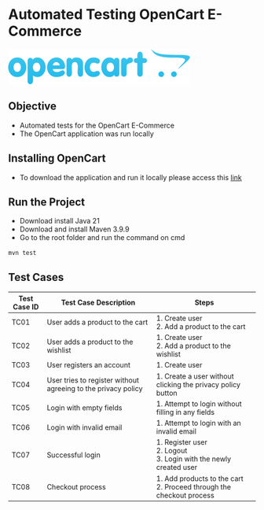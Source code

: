 # Automated Testing OpenCart E-Commerce

![alt text](image.png)

## Objective
- Automated tests for the OpenCart E-Commerce
- The OpenCart application was run locally

## Installing OpenCart
- To download the application and run it locally please access this [link](https://www.opencart.com/index.php?route=cms/download)

## Run the Project

- Download install Java 21
- Download and install Maven 3.9.9
- Go to the root folder and run the command on cmd

```
mvn test
````

## Test Cases

| Test Case ID | Test Case Description                                               | Steps                                                                                       |
|--------------|--------------------------------------------------------------------|---------------------------------------------------------------------------------------------|
| TC01         | User adds a product to the cart                                    | 1. Create user<br>2. Add a product to the cart                                             |
| TC02         | User adds a product to the wishlist                                | 1. Create user<br>2. Add a product to the wishlist                                         |
| TC03         | User registers an account                                          | 1. Create user                                                                             |
| TC04         | User tries to register without agreeing to the privacy policy     | 1. Create a user without clicking the privacy policy button                                |
| TC05         | Login with empty fields                                            | 1. Attempt to login without filling in any fields                                          |
| TC06         | Login with invalid email                                           | 1. Attempt to login with an invalid email                                                  |
| TC07         | Successful login                                                   | 1. Register user<br>2. Logout<br>3. Login with the newly created user                      |
| TC08         | Checkout process                                                   | 1. Add products to the cart<br>2. Proceed through the checkout process                     |


